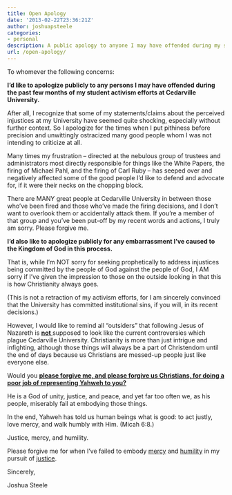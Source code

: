 ```yaml
---
title: Open Apology
date: '2013-02-22T23:36:21Z'
author: joshuapsteele
categories:
- personal
description: A public apology to anyone I may have offended during my student activism efforts at Cedarville University.
url: /open-apology/
---
```

To whomever the following concerns:

**I’d like to apologize publicly to any persons I may have offended during the past few months of my student activism efforts at Cedarville University.**

After all, I recognize that some of my statements/claims about the perceived injustices at my University have seemed quite shocking, especially without further context. So I apologize for the times when I put pithiness before precision and unwittingly ostracized many good people whom I was not intending to criticize at all.

Many times my frustration – directed at the nebulous group of trustees and administrators most directly responsible for things like the White Papers, the firing of Michael Pahl, and the firing of Carl Ruby – has seeped over and negatively affected some of the good people I’d like to defend and advocate for, if it were their necks on the chopping block.

There are MANY great people at Cedarville University in between those who’ve been fired and those who’ve made the firing decisions, and I don’t want to overlook them or accidentally attack them. If you’re a member of that group and you’ve been put-off by my recent words and actions, I truly am sorry. Please forgive me.

**I’d also like to apologize publicly for any embarrassment I’ve caused to the Kingdom of God in this process.**

That is, while I’m NOT sorry for seeking prophetically to address injustices being committed by the people of God against the people of God, I AM sorry if I’ve given the impression to those on the outside looking in that this is how Christianity always goes.

(This is not a retraction of my activism efforts, for I am sincerely convinced that the University has committed institutional sins, if you will, in its recent decisions.)

However, I would like to remind all “outsiders” that following Jesus of Nazareth is <u>**not** </u>supposed to look like the current controversies which plague Cedarville University. Christianity is more than just intrigue and infighting, although those things will always be a part of Christendom until the end of days because us Christians are messed-up people just like everyone else.

Would you <u>**please forgive me, and please forgive us Christians, for doing a poor job of representing Yahweh to you?** </u>

He is a God of unity, justice, and peace, and yet far too often we, as his people, miserably fail at embodying those things.

In the end, Yahweh has told us human beings what is good: to act justly, love mercy, and walk humbly with Him. (Micah 6:8.)

Justice, mercy, and humility.

Please forgive me for when I’ve failed to embody <u>mercy</u> and <u>humility</u> in my pursuit of <u>justice</u>.

Sincerely,

Joshua Steele